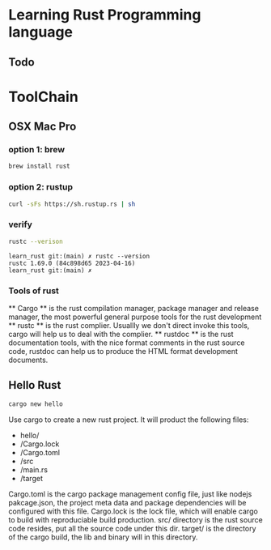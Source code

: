 # Learning Rust Programming language

## Todo

# ToolChain

## OSX Mac Pro

### option 1: brew

```zsh
brew install rust
```

### option 2: rustup

```zsh
curl -sFs https://sh.rustup.rs | sh
```

### verify

```zsh
rustc --verison
```

```
learn_rust git:(main) ✗ rustc --version
rustc 1.69.0 (84c898d65 2023-04-16)
learn_rust git:(main) ✗
```

### Tools of rust

** Cargo ** is the rust compilation manager, package manager and release manager, the most powerful general purpose tools for the rust development
** rustc ** is the rust complier. Usuallly we don't direct invoke this tools, cargo will help us to deal with the complier.
** rustdoc ** is the rust documentation tools, with the nice format comments in the rust source code, rustdoc can help us to produce the HTML format development documents.

## Hello Rust

```zsh
cargo new hello
```

Use cargo to create a new rust project. It will product the following files:

- hello/
- /Cargo.lock
- /Cargo.toml
- /src
- /main.rs
- /target

Cargo.toml is the cargo package management config file, just like nodejs pakcage.json, the project meta data and package dependencies will be configured with this file.
Cargo.lock is the lock file, which will enable cargo to build with reproduciable build production.
src/ directory is the rust source code resides, put all the source code under this dir.
target/ is the directory of the cargo build, the lib and binary will in this directory.
